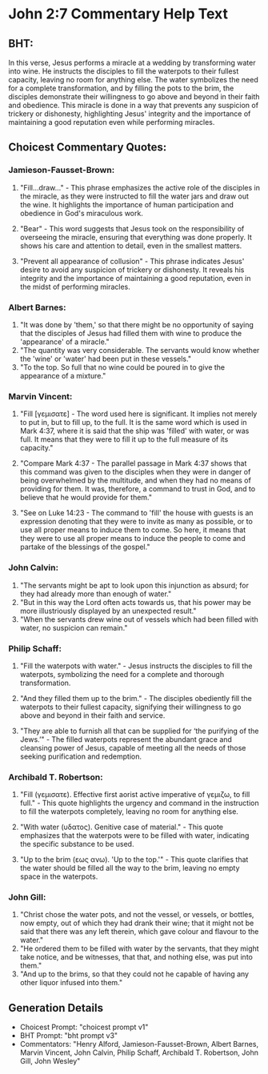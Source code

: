 # John 2:7 Commentary Help Text

## BHT:
In this verse, Jesus performs a miracle at a wedding by transforming water into wine. He instructs the disciples to fill the waterpots to their fullest capacity, leaving no room for anything else. The water symbolizes the need for a complete transformation, and by filling the pots to the brim, the disciples demonstrate their willingness to go above and beyond in their faith and obedience. This miracle is done in a way that prevents any suspicion of trickery or dishonesty, highlighting Jesus' integrity and the importance of maintaining a good reputation even while performing miracles.

## Choicest Commentary Quotes:
### Jamieson-Fausset-Brown:
1. "Fill...draw..." - This phrase emphasizes the active role of the disciples in the miracle, as they were instructed to fill the water jars and draw out the wine. It highlights the importance of human participation and obedience in God's miraculous work.

2. "Bear" - This word suggests that Jesus took on the responsibility of overseeing the miracle, ensuring that everything was done properly. It shows his care and attention to detail, even in the smallest matters.

3. "Prevent all appearance of collusion" - This phrase indicates Jesus' desire to avoid any suspicion of trickery or dishonesty. It reveals his integrity and the importance of maintaining a good reputation, even in the midst of performing miracles.

### Albert Barnes:
1. "It was done by 'them,' so that there might be no opportunity of saying that the disciples of Jesus had filled them with wine to produce the 'appearance' of a miracle."
2. "The quantity was very considerable. The servants would know whether the 'wine' or 'water' had been put in these vessels."
3. "To the top. So full that no wine could be poured in to give the appearance of a mixture."

### Marvin Vincent:
1. "Fill [γεμισατε] - The word used here is significant. It implies not merely to put in, but to fill up, to the full. It is the same word which is used in Mark 4:37, where it is said that the ship was 'filled' with water, or was full. It means that they were to fill it up to the full measure of its capacity." 

2. "Compare Mark 4:37 - The parallel passage in Mark 4:37 shows that this command was given to the disciples when they were in danger of being overwhelmed by the multitude, and when they had no means of providing for them. It was, therefore, a command to trust in God, and to believe that he would provide for them." 

3. "See on Luke 14:23 - The command to 'fill' the house with guests is an expression denoting that they were to invite as many as possible, or to use all proper means to induce them to come. So here, it means that they were to use all proper means to induce the people to come and partake of the blessings of the gospel."

### John Calvin:
1. "The servants might be apt to look upon this injunction as absurd; for they had already more than enough of water."
2. "But in this way the Lord often acts towards us, that his power may be more illustriously displayed by an unexpected result."
3. "When the servants drew wine out of vessels which had been filled with water, no suspicion can remain."

### Philip Schaff:
1. "Fill the waterpots with water." - Jesus instructs the disciples to fill the waterpots, symbolizing the need for a complete and thorough transformation. 

2. "And they filled them up to the brim." - The disciples obediently fill the waterpots to their fullest capacity, signifying their willingness to go above and beyond in their faith and service. 

3. "They are able to furnish all that can be supplied for ‘the purifying of the Jews.’" - The filled waterpots represent the abundant grace and cleansing power of Jesus, capable of meeting all the needs of those seeking purification and redemption.

### Archibald T. Robertson:
1. "Fill (γεμισατε). Effective first aorist active imperative of γεμιζω, to fill full." - This quote highlights the urgency and command in the instruction to fill the waterpots completely, leaving no room for anything else.

2. "With water (υδατος). Genitive case of material." - This quote emphasizes that the waterpots were to be filled with water, indicating the specific substance to be used.

3. "Up to the brim (εως ανω). 'Up to the top.'" - This quote clarifies that the water should be filled all the way to the brim, leaving no empty space in the waterpots.

### John Gill:
1. "Christ chose the water pots, and not the vessel, or vessels, or bottles, now empty, out of which they had drank their wine; that it might not be said that there was any left therein, which gave colour and flavour to the water."
2. "He ordered them to be filled with water by the servants, that they might take notice, and be witnesses, that that, and nothing else, was put into them."
3. "And up to the brims, so that they could not he capable of having any other liquor infused into them."


## Generation Details
- Choicest Prompt: "choicest prompt v1"
- BHT Prompt: "bht prompt v3"
- Commentators: "Henry Alford, Jamieson-Fausset-Brown, Albert Barnes, Marvin Vincent, John Calvin, Philip Schaff, Archibald T. Robertson, John Gill, John Wesley"
